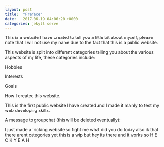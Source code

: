 ```yaml
---
layout: post
title:  "Preface"
date:   2017-06-19 04:06:20 +0000
categories: jekyll serve
---
```

This is a website I have created to tell you a little bit about myself, please note that I will not use my name due to the fact that this is a public website.



This website is split into different categories telling you about the various aspects of my life, these categories include:

Hobbies

Interests

Goals

How I created this website.



This is the first public website I have created and I made it mainly to test my web developing skills.



A message to groupchat (this will be deleted eventually):

I just made a fricking website so fight me what did you do today also ik that there arent categories yet this is a wip but hey its there and it works so   H E C K   Y E A H 

